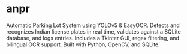 # anpr
Automatic Parking Lot System using YOLOv5 &amp; EasyOCR. Detects and recognizes Indian license plates in real time, validates against a SQLite database, and logs entries. Includes a Tkinter GUI, regex filtering, and bilingual OCR support. Built with Python, OpenCV, and SQLite.
